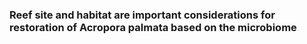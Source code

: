 ### Reef site and habitat are important considerations for restoration of Acropora palmata based on the microbiome

